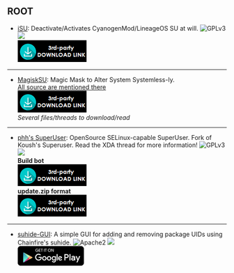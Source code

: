 <!--
    Copyright (C)  2016-2017 PRIMOKORN.
    Permission is granted to copy, distribute and/or modify this document
    under the terms of the GNU Free Documentation License, Version 1.3
    or any later version published by the Free Software Foundation;
    with no Invariant Sections, no Front-Cover Texts, and no Back-Cover Texts.
    A copy of the license is included in the section entitled "GNU
    Free Documentation License".
-->
## ROOT

* [iSU](https://forum.xda-developers.com/android/apps-games/isu-simple-app-to-deactivate-activate-t3478348): Deactivate/Activates CyanogenMod/LineageOS SU at will.
![GPLv3](https://img.shields.io/badge/License-GPLv3-brightgreen.svg?style=flat-square)
[![](https://img.shields.io/badge/Source-Github-lightgrey.svg?style=flat-square)](https://github.com/bhb27/isu)  
[![](Pictures/3rd-party.png)](https://forum.xda-developers.com/android/apps-games/isu-simple-app-to-deactivate-activate-t3478348)

***

* [MagiskSU](https://forum.xda-developers.com/apps/magisk): Magic Mask to Alter System Systemless-ly.  
[All source are mentioned there](http://forum.xda-developers.com/apps/magisk/official-magisk-v7-universal-systemless-t3473445)  
[![](Pictures/3rd-party.png)](https://forum.xda-developers.com/apps/magisk)  
_Several files/threads to download/read_

***

* [phh's SuperUser](https://forum.xda-developers.com/android/software-hacking/wip-selinux-capable-superuser-t3216394/): OpenSource SELinux-capable SuperUser. Fork of Koush's Superuser. Read the XDA thread for more information!
![GPLv3](https://img.shields.io/badge/License-GPLv3-brightgreen.svg?style=flat-square)
[![](https://img.shields.io/badge/Source-Github-lightgrey.svg?style=flat-square)](https://github.com/seSuperuser/Superuser)  
**Build bot**  
[![](Pictures/3rd-party.png)](https://superuser.phh.me/)  
**update.zip format**  
[![](Pictures/3rd-party.png)](https://superuser.phh.me/superuser.zip)

***

* [suhide-GUI](https://forum.xda-developers.com/android/apps-games/app-suhide-gui-1-0-t3469667): A simple GUI for adding and removing package UIDs using Chainfire's suhide.
![Apache2](https://img.shields.io/badge/License-Apache%202.0-yellowgreen.svg?style=flat-square)
[![](https://img.shields.io/badge/Source-Github-lightgrey.svg?style=flat-square)](https://github.com/loserskater/suhide-GUI)  
[![](Pictures/Google_Play.png)](https://play.google.com/store/apps/details?id=com.loserskater.suhidegui)
